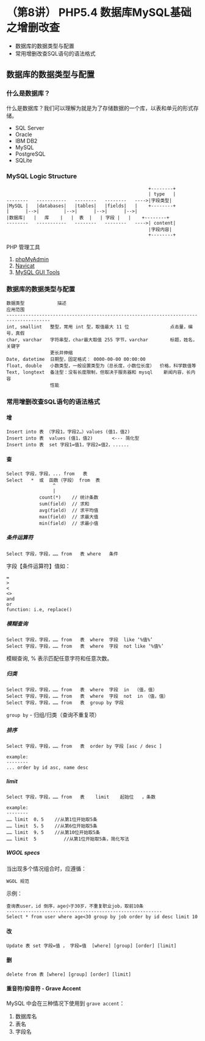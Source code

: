 # （第8讲） PHP5.4 数据库MySQL基础之增删改查

 * 数据库的数据类型与配置
 * 常用增删改查SQL语句的语法格式

## 数据库的数据类型与配置

### 什么是数据库？
什么是数据库？我们可以理解为就是为了存储数据的一个库，以表和单元的形式存储。

 * SQL Server
 * Oracle
 * IBM DB2
 * MySQL
 * PostgreSQL
 * SQLite

### MySQL Logic Structure
                        
                                                        +--------+
                                                        | type   |
    --------   -----------   --------   --------   ---->|字段类型|
    |MySQL |   |databases|   |tables|   |fields|   |    +--------+ 
    |      |-->|         |-->|      |-->|      |-->|     
    |数据库|   |   库    |   |  表  |   | 字段 |   |    +--------+
    --------   -----------   --------   --------   ---->| content|
                                                        |字段内容|
                                                        +--------+ 

PHP 管理工具

 1. [phpMyAdmin](http://www.phpmyadmin.net/)
 2. [Navicat](http://www.navicat.com/)
 3. [MySQL GUI Tools](http://dev.mysql.com/downloads/gui-tools/)

### 数据库的数据类型与配置

    数据类型            描述                                                应用范围
    --------------------------------------------------------------------------------------
    int, smallint   整型，常用 int 型，取值最大 11 位               点击量，编号，真假
    char, varchar   字符串型，char最大取值 255 字节，varchar        标题，姓名，关键字
                    更长并伸缩
    Date, datetime  日期型，固定格式： 0000-00-00 00:00:00          
    float, double   小数类型，一般设置类型为（总长度，小数位长度）  价格，科学数值等
    Text, longtext  备注型：没有长度限制，但取决于服务器和 mysql    新闻内容，长内容
                    性能

### 常用增删改查SQL语句的语法格式

#### 增

    Insert into 表 （字段1，字段2…）values (值1，值2)
    Insert into 表  values (值1，值2)       <--- 简化型
    Insert into 表  set 字段1=值1，字段2=值2，......

#### 查

    Select 字段，字段，... from   表 
    Select   *  或  函数（字段） from  表
                     ^
                     |
                count(*)    // 统计条数
                sum(field)  // 求和
                avg(field)  // 求平均值
                max(field)  // 求最大值
                min(field)  // 求最小值
    
##### 条件运算符

    Select 字段，字段，…… from   表 where   条件 

字段【条件运算符】值如：

    =
    >
    <
    <>
    and
    or
    function: i.e, replace()

##### 模糊查询
    
    Select 字段，字段，…… from   表  where  字段  like ‘%值%’  
    Select 字段，字段，…… from   表  where  字段  not like ‘%值%’  

模糊查询,  % 表示匹配任意字符和任意次数。

##### 归类

    Select 字段，字段，…… from   表  where  字段  in  （值，值）
    Select 字段，字段，…… from   表  where  字段  not  in （值，值）
    Select 字段，字段，…… from   表  group by 字段 

`group by` - 归组/归类（查询不重复项）

##### 排序

    Select 字段，字段，…… from   表  order by 字段 [asc / desc ]

    example:
    --------
    ... order by id asc, name desc

##### limit

    Select 字段，字段，…… from   表    limit    起始位   ，条数

    example:
    --------
    …… limit  0，5    //从第1位开始取5条
    …… limit  5，5    //从第6位开始取5条
    …… limit  9，5    //从第10位开始取5条
    …… limit  5          //从第1位开始取5条，简化写法

##### WGOL specs
当出现多个情况组合时，应遵循：

    WGOL 规范

示例：

    查询表user，id 倒序，age小于30岁，不重复职业job，取前10条
    ---------------------------------------------------------
    Select * from user where age<30 group by job order by id desc limit 10

#### 改

    Update 表 set 字段=值 ， 字段=值  [where] [group] [order] [limit] 

#### 删

    delete from 表 [where] [group] [order] [limit] 

#### 重音符/抑音符 - Grave Accent
MySQL 中会在三种情况下使用到 `grave accent`：

 1. 数据库名
 2. 表名
 3. 字段名

